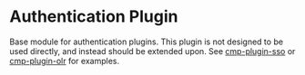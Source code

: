 # Authentication Plugin

Base module for authentication plugins.  This plugin is not designed to be used directly, and instead should be extended upon.  See [cmp-plugin-sso](http://stash.corp.web:7990/projects/CMP/repos/cmp-plugin-sso/browse) or [cmp-plugin-olr](http://stash.corp.web:7990/projects/CMP/repos/cmp-plugin-olr/browse) for examples.
